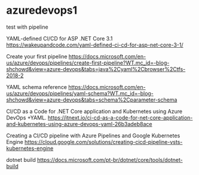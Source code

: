 # azuredevops1
test with pipeline


YAML-defined CI/CD for ASP .NET Core 3.1
https://wakeupandcode.com/yaml-defined-ci-cd-for-asp-net-core-3-1/

Create your first pipeline
https://docs.microsoft.com/en-us/azure/devops/pipelines/create-first-pipeline?WT.mc_id=-blog-shchowd&view=azure-devops&tabs=java%2Cyaml%2Cbrowser%2Ctfs-2018-2

YAML schema reference
https://docs.microsoft.com/en-us/azure/devops/pipelines/yaml-schema?WT.mc_id=-blog-shchowd&view=azure-devops&tabs=schema%2Cparameter-schema

CI/CD as a Code for .NET Core application and Kubernetes using Azure DevOps +YAML.
https://itnext.io/ci-cd-as-a-code-for-net-core-application-and-kubernetes-using-azure-devops-yaml-26b3adeb8ace

Creating a CI/CD pipeline with Azure Pipelines and Google Kubernetes Engine
https://cloud.google.com/solutions/creating-cicd-pipeline-vsts-kubernetes-engine

dotnet build
https://docs.microsoft.com/pt-br/dotnet/core/tools/dotnet-build


